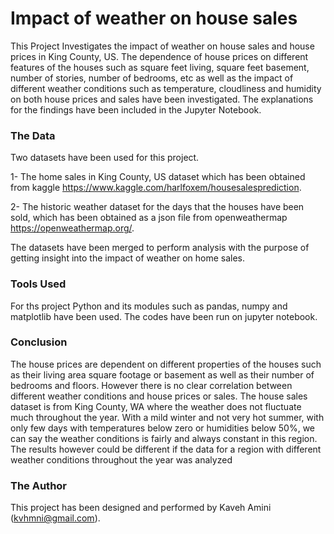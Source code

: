 # Impact of weather on house sales

This Project Investigates the impact of weather on house sales and house prices in King County, US. The dependence of house prices on different features of the houses such as square feet living, square feet basement, number of stories, number of bedrooms, etc as well as the impact of different weather conditions such as temperature, cloudliness and humidity on both house prices and sales have been investigated. The explanations for the findings have been included in the Jupyter Notebook.

### The Data

Two datasets have been used for this project.

1- The home sales in King County, US dataset which has been obtained from kaggle https://www.kaggle.com/harlfoxem/housesalesprediction.


2- The historic weather dataset for the days that the houses have been sold, which has been obtained as a json file from openweathermap https://openweathermap.org/.

The datasets have been merged to perform analysis with the purpose of getting insight into the impact of weather on home sales.


### Tools Used

For ths project Python and its modules such as pandas, numpy and matplotlib have been used. The codes have been run on jupyter notebook.


### Conclusion

The house prices are dependent on different properties of the houses such as their living area square footage or basement as well as their number of bedrooms and floors. However there is no clear correlation between different weather conditions and house prices or sales. The house sales dataset is from King County, WA where the weather does not fluctuate much throughout the year. With a mild winter and not very hot summer, with only few days with temperatures below zero or humidities below 50%, we can say the weather conditions is fairly and always constant in this region. The results however could be different if the data for a region with different weather conditions throughout the year was analyzed


### The Author

This project has been designed and performed by Kaveh Amini (kvhmni@gmail.com).